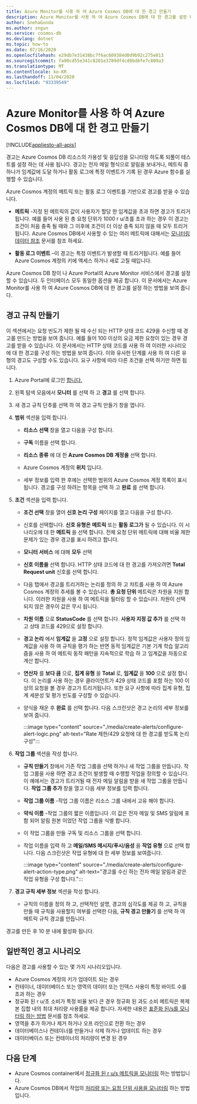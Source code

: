 ```yaml
---
title: Azure Monitor를 사용 하 여 Azure Cosmos DB에 대 한 경고 만들기
description: Azure Monitor를 사용 하 여 Azure Cosmos DB에 대 한 경고를 설정 하는 방법을 알아봅니다.
author: SnehaGunda
ms.author: sngun
ms.service: cosmos-db
ms.devlang: dotnet
ms.topic: how-to
ms.date: 07/16/2020
ms.openlocfilehash: e29db7e31438bc7f6ac609384d0d9b92c275e813
ms.sourcegitcommit: fa90cd55e341c8201e3789df4cd8bd6fe7c809a3
ms.translationtype: MT
ms.contentlocale: ko-KR
ms.lasthandoff: 11/04/2020
ms.locfileid: "93339549"
---
```

# <a name="create-alerts-for-azure-cosmos-db-using-azure-monitor"></a>Azure Monitor를 사용 하 여 Azure Cosmos DB에 대 한 경고 만들기
[!INCLUDE[appliesto-all-apis](includes/appliesto-all-apis.md)]

경고는 Azure Cosmos DB 리소스의 가용성 및 응답성을 모니터링 하도록 되풀이 테스트를 설정 하는 데 사용 됩니다. 경고는 전자 메일 형식으로 알림을 보내거나, 메트릭 중 하나가 임계값에 도달 하거나 활동 로그에 특정 이벤트가 기록 된 경우 Azure 함수를 실행할 수 있습니다.

Azure Cosmos 계정의 메트릭 또는 활동 로그 이벤트를 기반으로 경고를 받을 수 있습니다.

* **메트릭** -지정 된 메트릭의 값이 사용자가 할당 한 임계값을 초과 하면 경고가 트리거됩니다. 예를 들어 사용 된 총 요청 단위가 1000 r u/초를 초과 하는 경우 이 경고는 조건이 처음 충족 될 때와 그 이후에 조건이 더 이상 충족 되지 않을 때 모두 트리거됩니다. Azure Cosmos DB에서 사용할 수 있는 여러 메트릭에 대해서는 [모니터링 데이터 참조](monitor-cosmos-db-reference.md#metrics) 문서를 참조 하세요.

* **활동 로그 이벤트** –이 경고는 특정 이벤트가 발생할 때 트리거됩니다. 예를 들어 Azure Cosmos 계정의 키에 액세스 하거나 새로 고칠 때입니다.

Azure Cosmos DB 창이 나 Azure Portal의 Azure Monitor 서비스에서 경고를 설정할 수 있습니다. 두 인터페이스 모두 동일한 옵션을 제공 합니다. 이 문서에서는 Azure Monitor를 사용 하 여 Azure Cosmos DB에 대 한 경고를 설정 하는 방법을 보여 줍니다.

## <a name="create-an-alert-rule"></a>경고 규칙 만들기

이 섹션에서는 요청 빈도가 제한 될 때 수신 되는 HTTP 상태 코드 429을 수신할 때 경고를 만드는 방법을 보여 줍니다. 예를 들어 100 이상의 요금 제한 요청이 있는 경우 경고를 받을 수 있습니다. 이 문서에서는 HTTP 상태 코드를 사용 하 여 이러한 시나리오에 대 한 경고를 구성 하는 방법을 보여 줍니다. 이와 유사한 단계를 사용 하 여 다른 유형의 경고도 구성할 수도 있습니다. 요구 사항에 따라 다른 조건을 선택 하기만 하면 됩니다.

1. Azure Portal에 로그인 [합니다.](https://portal.azure.com/)

1. 왼쪽 탐색 모음에서 **모니터** 를 선택 하 고 **경고** 를 선택 합니다.

1. 새 경고 규칙 단추를 선택 하 여 경고 규칙 만들기 창을 엽니다.  

1. **범위** 섹션을 입력 합니다.

   * **리소스 선택** 창을 열고 다음을 구성 합니다.

   * **구독** 이름을 선택 합니다.

   * **리소스 종류** 에 대 한 **Azure Cosmos DB 계정을** 선택 합니다.

   * Azure Cosmos 계정의 **위치** 입니다.

   * 세부 정보를 입력 한 후에는 선택한 범위의 Azure Cosmos 계정 목록이 표시 됩니다. 경고를 구성 하려는 항목을 선택 하 고 **완료** 를 선택 합니다.

1. **조건** 섹션을 입력 합니다.

   * **조건 선택** 창을 열어 **신호 논리 구성** 페이지를 열고 다음을 구성 합니다.

   * 신호를 선택합니다. **신호 유형은** **메트릭** 또는 **활동 로그가** 될 수 있습니다. 이 시나리오에 대 한 **메트릭** 을 선택 합니다. 전체 요청 단위 메트릭에 대해 비율 제한 문제가 있는 경우 경고를 표시 하려고 합니다.

   * **모니터 서비스** 에 대해 **모두** 선택

   * **신호 이름을** 선택 합니다. HTTP 상태 코드에 대 한 경고를 가져오려면 **Total Request unit** 신호를 선택 합니다.

   * 다음 탭에서 경고를 트리거하는 논리를 정의 하 고 차트를 사용 하 여 Azure Cosmos 계정의 추세를 볼 수 있습니다. **총 요청 단위** 메트릭은 차원을 지원 합니다. 이러한 차원을 사용 하 여 메트릭을 필터링 할 수 있습니다. 차원이 선택 되지 않은 경우이 값은 무시 됩니다.

   * **차원 이름** 으로 **StatusCode** 를 선택 합니다. **사용자 지정 값 추가** 를 선택 하 고 상태 코드를 429으로 설정 합니다.

   * **경고 논리** 에서 **임계값** 을 **고정** 으로 설정 합니다. 정적 임계값은 사용자 정의 임계값을 사용 하 여 규칙을 평가 하는 반면 동적 임계값은 기본 기계 학습 알고리즘을 사용 하 여 메트릭 동작 패턴을 지속적으로 학습 하 고 임계값을 자동으로 계산 합니다.

   * **연산자** 를 **보다 큼** 으로, **집계 유형** 을 **Total** 로, **임계값** 을 **100** 으로 설정 합니다. 이 논리를 사용 하는 경우 클라이언트가 429 상태 코드를 포함 하는 100 이상의 요청을 볼 경우 경고가 트리거됩니다. 또한 요구 사항에 따라 집계 유형, 집계 세분성 및 평가 빈도를 구성할 수 있습니다.

   * 양식을 채운 후 **완료** 를 선택 합니다. 다음 스크린샷은 경고 논리의 세부 정보를 보여 줍니다.

     :::image type="content" source="./media/create-alerts/configure-alert-logic.png" alt-text="Rate 제한/429 요청에 대 한 경고를 받도록 논리 구성":::

1. **작업 그룹** 섹션을 작성 합니다.

   * **규칙 만들기** 창에서 기존 작업 그룹을 선택 하거나 새 작업 그룹을 만듭니다. 작업 그룹을 사용 하면 경고 조건이 발생할 때 수행할 작업을 정의할 수 있습니다. 이 예에서는 경고가 트리거될 때 전자 메일 알림을 받을 새 작업 그룹을 만듭니다. **작업 그룹 추가** 창을 열고 다음 세부 정보를 입력 합니다.

   * **작업 그룹 이름** -작업 그룹 이름은 리소스 그룹 내에서 고유 해야 합니다.

   * **약식 이름** -작업 그룹의 짧은 이름입니다 .이 값은 전자 메일 및 SMS 알림에 포함 되어 알림 원본 이었던 작업 그룹을 식별 합니다.

   * 이 작업 그룹을 만들 구독 및 리소스 그룹을 선택 합니다.  

   * 작업 이름을 입력 하 고 **메일/SMS 메시지/푸시/음성** 을 **작업 유형** 으로 선택 합니다. 다음 스크린샷은 작업 유형에 대 한 세부 정보를 보여줍니다.

     :::image type="content" source="./media/create-alerts/configure-alert-action-type.png" alt-text="경고를 수신 하는 전자 메일 알림과 같은 작업 유형을 구성 합니다.":::

1. **경고 규칙 세부 정보** 섹션을 작성 합니다.

   * 규칙의 이름을 정의 하 고, 선택적인 설명, 경고의 심각도를 제공 하 고, 규칙을 만들 때 규칙을 사용할지 여부를 선택한 다음, **규칙 경고 만들기** 를 선택 하 여 메트릭 규칙 경고를 만듭니다.

경고를 만든 후 10 분 내에 활성화 됩니다.

## <a name="common-alerting-scenarios"></a>일반적인 경고 시나리오

다음은 경고를 사용할 수 있는 몇 가지 시나리오입니다.

* Azure Cosmos 계정의 키가 업데이트 되는 경우
* 컨테이너, 데이터베이스 또는 영역의 데이터 또는 인덱스 사용이 특정 바이트 수를 초과 하는 경우
* 정규화 된 r u/초 소비가 특정 비율 보다 큰 경우 정규화 된 과도 소비 메트릭은 복제본 집합 내의 최대 처리량 사용률을 제공 합니다. 자세한 내용은 [표준화 된/s를 모니터링 하는 방법](monitor-normalized-request-units.md) 문서를 참조 하세요.  
* 영역을 추가 하거나 제거 하거나 오프 라인으로 전환 하는 경우
* 데이터베이스나 컨테이너를 만들거나 삭제 하거나 업데이트 하는 경우
* 데이터베이스 또는 컨테이너의 처리량이 변경 된 경우

## <a name="next-steps"></a>다음 단계

* Azure Cosmos container에서 [정규화 된 r u/s 메트릭을 모니터링](monitor-normalized-request-units.md) 하는 방법입니다.
* Azure Cosmos DB에서 작업의 [처리량 또는 요청 단위 사용을 모니터링](monitor-request-unit-usage.md) 하는 방법입니다.